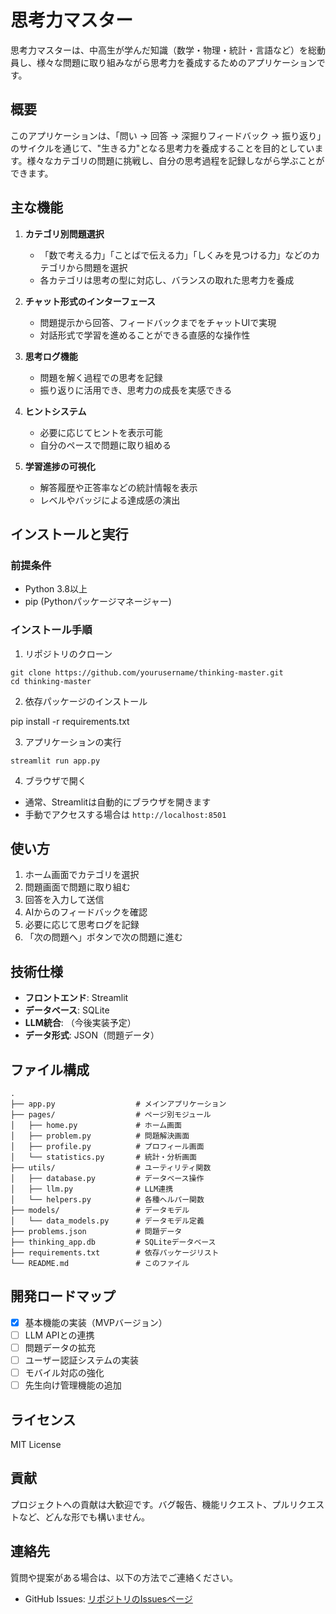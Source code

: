 # 思考力マスター

思考力マスターは、中高生が学んだ知識（数学・物理・統計・言語など）を総動員し、様々な問題に取り組みながら思考力を養成するためのアプリケーションです。

## 概要

このアプリケーションは、「問い → 回答 → 深掘りフィードバック → 振り返り」のサイクルを通じて、"生きる力"となる思考力を養成することを目的としています。様々なカテゴリの問題に挑戦し、自分の思考過程を記録しながら学ぶことができます。

## 主な機能

1. **カテゴリ別問題選択**
   - 「数で考える力」「ことばで伝える力」「しくみを見つける力」などのカテゴリから問題を選択
   - 各カテゴリは思考の型に対応し、バランスの取れた思考力を養成

2. **チャット形式のインターフェース**
   - 問題提示から回答、フィードバックまでをチャットUIで実現
   - 対話形式で学習を進めることができる直感的な操作性

3. **思考ログ機能**
   - 問題を解く過程での思考を記録
   - 振り返りに活用でき、思考力の成長を実感できる

4. **ヒントシステム**
   - 必要に応じてヒントを表示可能
   - 自分のペースで問題に取り組める

5. **学習進捗の可視化**
   - 解答履歴や正答率などの統計情報を表示
   - レベルやバッジによる達成感の演出

## インストールと実行

### 前提条件
- Python 3.8以上
- pip (Pythonパッケージマネージャー)

### インストール手順

1. リポジトリのクローン

``` 
git clone https://github.com/yourusername/thinking-master.git
cd thinking-master
``` 

2. 依存パッケージのインストール

pip install -r requirements.txt

3. アプリケーションの実行
``` 
streamlit run app.py
``` 

4. ブラウザで開く
- 通常、Streamlitは自動的にブラウザを開きます
- 手動でアクセスする場合は `http://localhost:8501`

## 使い方

1. ホーム画面でカテゴリを選択
2. 問題画面で問題に取り組む
3. 回答を入力して送信
4. AIからのフィードバックを確認
5. 必要に応じて思考ログを記録
6. 「次の問題へ」ボタンで次の問題に進む

## 技術仕様

- **フロントエンド**: Streamlit
- **データベース**: SQLite
- **LLM統合**: （今後実装予定）
- **データ形式**: JSON（問題データ）

## ファイル構成

``` 
.
├── app.py                  # メインアプリケーション
├── pages/                  # ページ別モジュール
│   ├── home.py             # ホーム画面
│   ├── problem.py          # 問題解決画面
│   ├── profile.py          # プロフィール画面
│   └── statistics.py       # 統計・分析画面
├── utils/                  # ユーティリティ関数
│   ├── database.py         # データベース操作
│   ├── llm.py              # LLM連携
│   └── helpers.py          # 各種ヘルパー関数
├── models/                 # データモデル
│   └── data_models.py      # データモデル定義
├── problems.json           # 問題データ
├── thinking_app.db         # SQLiteデータベース
├── requirements.txt        # 依存パッケージリスト
└── README.md               # このファイル

```

## 開発ロードマップ

- [x] 基本機能の実装（MVPバージョン）
- [ ] LLM APIとの連携
- [ ] 問題データの拡充
- [ ] ユーザー認証システムの実装
- [ ] モバイル対応の強化
- [ ] 先生向け管理機能の追加

## ライセンス

MIT License

## 貢献

プロジェクトへの貢献は大歓迎です。バグ報告、機能リクエスト、プルリクエストなど、どんな形でも構いません。

## 連絡先

質問や提案がある場合は、以下の方法でご連絡ください。
- GitHub Issues: [リポジトリのIssuesページ](https://github.com/rikuter67/thinking-master/issues)